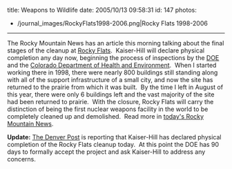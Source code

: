 title: Weapons to Wildlife
date: 2005/10/13 09:58:31
id: 147
photos:
- /journal_images/RockyFlats1998-2006.png|Rocky Flats 1998-2006
---
The Rocky Mountain News has an article this morning talking about the final stages of the cleanup at [Rocky Flats](http://www.rfets.gov).  Kaiser-Hill will declare physical completion any day now, beginning the process of inspections by the [DOE](http://www.doe.gov) and the [Colorado Department of Health and Environment](http://www.cdphe.state.co.us/).  When I started working there in 1998, there were nearly 800 buildings still standing along with all of the support infrastructure of a small city, and now the site has returned to the prairie from which it was built.  By the time I left in August of this year, there were only 6 buildings left and the vast majority of the site had been returned to prairie.  With the closure, Rocky Flats will carry the distinction of being the first nuclear weapons facility in the world to be completely cleaned up and demolished.  Read more in [today's Rocky Mountain News](http://www.rockymountainnews.com/drmn/state/article/0,1299,DRMN_21_4154228,00.html).

**Update:** [The Denver Post](http://denverpost.com/news/ci_3112704) is reporting that Kaiser-Hill has declared physical completion of the Rocky Flats cleanup today.  At this point the DOE has 90 days to formally accept the project and ask Kaiser-Hill to address any concerns. 